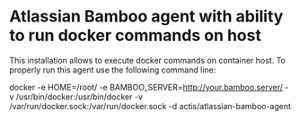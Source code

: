 # Atlassian Bamboo agent with ability to run docker commands on host
This installation allows to execute docker commands on container host. To properly
run this agent use the following command line:

docker -e HOME=/root/ -e BAMBOO_SERVER=http://your.bamboo.server/ -v /usr/bin/docker:/usr/bin/docker -v /var/run/docker.sock:/var/run/docker.sock -d actis/atlassian-bamboo-agent
